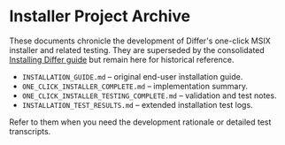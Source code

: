 # Installer Project Archive

These documents chronicle the development of Differ's one-click MSIX installer and related testing. They are superseded by the consolidated [Installing Differ guide](../../../user-guide/installing-differ.md) but remain here for historical reference.

- `INSTALLATION_GUIDE.md` – original end-user installation guide.
- `ONE_CLICK_INSTALLER_COMPLETE.md` – implementation summary.
- `ONE_CLICK_INSTALLER_TESTING_COMPLETE.md` – validation and test notes.
- `INSTALLATION_TEST_RESULTS.md` – extended installation test logs.

Refer to them when you need the development rationale or detailed test transcripts.
